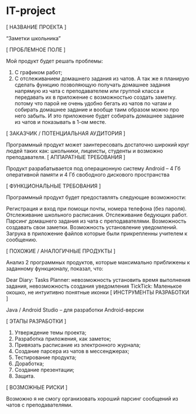 # IT-project
[ НАЗВАНИЕ ПРОЕКТА ]

“Заметки школьника”

[ ПРОБЛЕМНОЕ ПОЛЕ ]

Мой продукт будет решать проблемы:
1. С графиком работ;
2. С отслеживанием домашнего задания из чатов.
А так же я планирую сделать функцию позволяющую получать домашнее задания напрямую из чата с преподавателем или группой класса и передавать их в приложение с возможностью создать заметку. потому что парой не очень удобно бегать из чатов по чатам и собирать домашнее задание и вообще таим образом можно про него забыть. И это приложение будет собирать домашнее задание из чатов и показывать в 1-ом месте.

[ ЗАКАЗЧИК / ПОТЕНЦИАЛЬНАЯ АУДИТОРИЯ ]

Программный продукт может заинтересовать достаточно широкий круг людей таких как: школьники, лицеисты, студенты и возможно преподавателя.
[ АППАРАТНЫЕ ТРЕБОВАНИЯ ]

Продукт разрабатывается под операционную систему 
Android  – 4 Гб оперативной памяти и 4 Гб свободного дискового пространства


[ ФУНКЦИОНАЛЬНЫЕ ТРЕБОВАНИЯ ]

Программный продукт будет предоставлять следующие возможности:

Регистрация и вход при помощи почты, номера телефона (без пароля).
Отслеживание школьного расписания.
Отслеживание бедующих  работ.
Парсинг домашнего задания из чата с преподавателями.
Возможность создавать свои заметки.
Возможность установление уведомлений.
Загрука в приложение файлов которые были прикрепленны учителем к сообщению.




[ ПОХОЖИЕ / АНАЛОГИЧНЫЕ ПРОДУКТЫ ]

Анализ 2 программных продуктов, которые максимально приближены к заданному функционалу, показал, что:

Dear Diary: Tasks Planner: невозможность установить время выполнения задания, невозможность создания уведомления
TickTick: Маленькое окошко, не интуитивно понятные иконки
[ ИНСТРУМЕНТЫ РАЗРАБОТКИ ]

Java / Android Studio – для разработки Android-версии

[ ЭТАПЫ РАЗРАБОТКИ ]

1. Утверждение темы проекта;
2. Разработка приложения, как заметок;
3. Привязать расписание из электронного журнала;
4. Создание парсера из чатов в мессенджерах;
5. Тестирование продукта;
6. Доработка;
7. Создание презентации;
8. Защита.

[ ВОЗМОЖНЫЕ РИСКИ ]

Возможно я не смогу организовать хороший парсинг сообщений из чатов с преподавателями.
